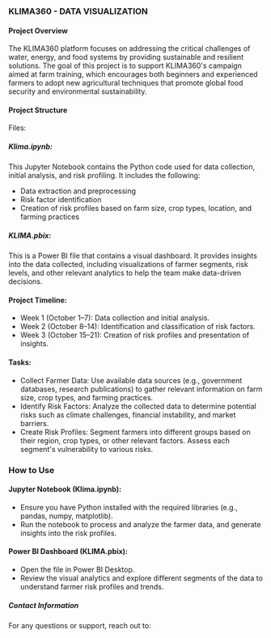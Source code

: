 ### KLIMA360 - DATA VISUALIZATION
#### Project Overview
The KLIMA360 platform focuses on addressing the critical challenges of water, energy, and food systems by providing sustainable and resilient solutions. The goal of this project is to support KLIMA360's campaign aimed at farm training, which encourages both beginners and experienced farmers to adopt new agricultural techniques that promote global food security and environmental sustainability.


#### Project Structure
Files:

##### Klima.ipynb: 
This Jupyter Notebook contains the Python code used for data collection, initial analysis, and risk profiling. It includes the following:

- Data extraction and preprocessing
- Risk factor identification
- Creation of risk profiles based on farm size, crop types, location, and farming practices

##### KLIMA.pbix: 
This is a Power BI file that contains a visual dashboard. It provides insights into the data collected, including visualizations of farmer segments, risk levels, and other relevant analytics to help the team make data-driven decisions. 

#### Project Timeline:
- Week 1 (October 1–7): Data collection and initial analysis.
- Week 2 (October 8–14): Identification and classification of risk factors.
- Week 3 (October 15–21): Creation of risk profiles and presentation of insights.


#### Tasks:
- Collect Farmer Data: Use available data sources (e.g., government databases, research publications) to gather relevant information on farm size, crop types, and farming practices.
- Identify Risk Factors: Analyze the collected data to determine potential risks such as climate challenges, financial instability, and market barriers.
- Create Risk Profiles: Segment farmers into different groups based on their region, crop types, or other relevant factors. Assess each segment's vulnerability to various risks.



### How to Use
#### Jupyter Notebook (Klima.ipynb):

- Ensure you have Python installed with the required libraries (e.g., pandas, numpy, matplotlib).
- Run the notebook to process and analyze the farmer data, and generate insights into the risk profiles.

#### Power BI Dashboard (KLIMA.pbix):

- Open the file in Power BI Desktop.
- Review the visual analytics and explore different segments of the data to understand farmer risk profiles and trends.


##### Contact Information
For any questions or support, reach out to:

<Brian Kipkemboi>

